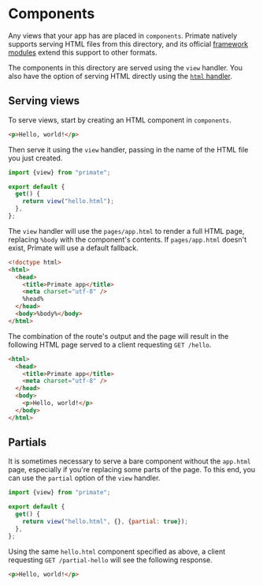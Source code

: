 # Components

Any views that your app has are placed in `components`. Primate natively
supports serving HTML files from this directory, and its official [framework
modules](/modules/frameworks) extend this support to other formats.

The components in this directory are served using the `view` handler. You also
have the option of serving HTML directly using the
[`html` handler](/guide/responses#html).

## Serving views

To serve views, start by creating an HTML component in `components`.

```html caption=components/hello.html
<p>Hello, world!</p>
```

Then serve it using the `view` handler, passing in the name of the HTML file
you just created.

```js caption=routes/hello.js
import {view} from "primate";

export default {
  get() {
    return view("hello.html");
  },
};
```

The `view` handler will use the `pages/app.html` to render a full HTML page,
replacing `%body` with the component's contents. If `pages/app.html` doesn't
exist, Primate will use a default fallback.

```html caption=pages/app.html
<!doctype html>
<html>
  <head>
    <title>Primate app</title>
    <meta charset="utf-8" />
    %head%
  </head>
  <body>%body%</body>
</html>
```

The combination of the route's output and the page will result in the following
HTML page served to a client requesting `GET /hello`.

```html caption=response body at GET /hello
<html>
  <head>
    <title>Primate app</title>
    <meta charset="utf-8" />
  </head>
  <body>
    <p>Hello, world!</p>
  </body>
</html>
```

## Partials

It is sometimes necessary to serve a bare component without the `app.html`
page, especially if you're replacing some parts of the page. To this end, you
can use the `partial` option of the `view` handler.

```js caption=routes/partial-hello.js
import {view} from "primate";

export default {
  get() {
    return view("hello.html", {}, {partial: true});
  },
};
```

Using the same `hello.html` component specified as above, a client requesting
`GET /partial-hello` will see the following response.

```html caption=response body at GET /partial-hello
<p>Hello, world!</p>
```
